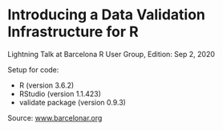 # Introducing a Data Validation Infrastructure for R

Lightning Talk at Barcelona R User Group, Edition: Sep 2, 2020

Setup for code:

- R (version 3.6.2)
- RStudio (version 1.1.423)
- validate package (version 0.9.3)

Source: www.barcelonar.org
